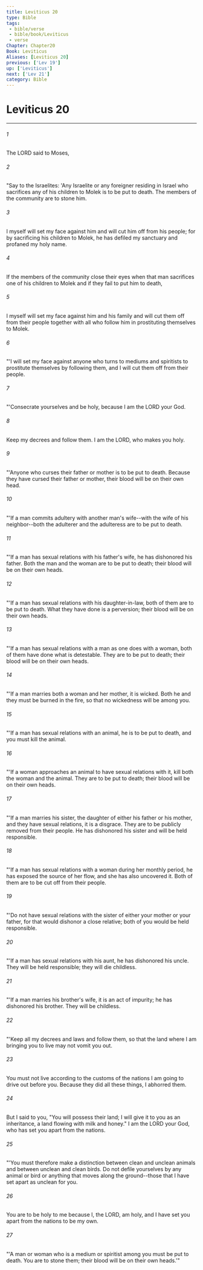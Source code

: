 ```yaml
---
title: Leviticus 20
type: Bible
tags:
 - bible/verse
 - bible/book/Leviticus
 - verse
Chapter: Chapter20
Book: Leviticus
Aliases: [Leviticus 20]
previous: ['Lev 19']
up: ['Leviticus']
next: ['Lev 21']
category: Bible
---
```

# Leviticus 20

***


###### 1 
The LORD said to Moses, 

###### 2 
"Say to the Israelites: 'Any Israelite or any foreigner residing in Israel who sacrifices any of his children to Molek is to be put to death. The members of the community are to stone him. 

###### 3 
I myself will set my face against him and will cut him off from his people; for by sacrificing his children to Molek, he has defiled my sanctuary and profaned my holy name. 

###### 4 
If the members of the community close their eyes when that man sacrifices one of his children to Molek and if they fail to put him to death, 

###### 5 
I myself will set my face against him and his family and will cut them off from their people together with all who follow him in prostituting themselves to Molek. 

###### 6 
"'I will set my face against anyone who turns to mediums and spiritists to prostitute themselves by following them, and I will cut them off from their people. 

###### 7 
"'Consecrate yourselves and be holy, because I am the LORD your God. 

###### 8 
Keep my decrees and follow them. I am the LORD, who makes you holy. 

###### 9 
"'Anyone who curses their father or mother is to be put to death. Because they have cursed their father or mother, their blood will be on their own head. 

###### 10 
"'If a man commits adultery with another man's wife--with the wife of his neighbor--both the adulterer and the adulteress are to be put to death. 

###### 11 
"'If a man has sexual relations with his father's wife, he has dishonored his father. Both the man and the woman are to be put to death; their blood will be on their own heads. 

###### 12 
"'If a man has sexual relations with his daughter-in-law, both of them are to be put to death. What they have done is a perversion; their blood will be on their own heads. 

###### 13 
"'If a man has sexual relations with a man as one does with a woman, both of them have done what is detestable. They are to be put to death; their blood will be on their own heads. 

###### 14 
"'If a man marries both a woman and her mother, it is wicked. Both he and they must be burned in the fire, so that no wickedness will be among you. 

###### 15 
"'If a man has sexual relations with an animal, he is to be put to death, and you must kill the animal. 

###### 16 
"'If a woman approaches an animal to have sexual relations with it, kill both the woman and the animal. They are to be put to death; their blood will be on their own heads. 

###### 17 
"'If a man marries his sister, the daughter of either his father or his mother, and they have sexual relations, it is a disgrace. They are to be publicly removed from their people. He has dishonored his sister and will be held responsible. 

###### 18 
"'If a man has sexual relations with a woman during her monthly period, he has exposed the source of her flow, and she has also uncovered it. Both of them are to be cut off from their people. 

###### 19 
"'Do not have sexual relations with the sister of either your mother or your father, for that would dishonor a close relative; both of you would be held responsible. 

###### 20 
"'If a man has sexual relations with his aunt, he has dishonored his uncle. They will be held responsible; they will die childless. 

###### 21 
"'If a man marries his brother's wife, it is an act of impurity; he has dishonored his brother. They will be childless. 

###### 22 
"'Keep all my decrees and laws and follow them, so that the land where I am bringing you to live may not vomit you out. 

###### 23 
You must not live according to the customs of the nations I am going to drive out before you. Because they did all these things, I abhorred them. 

###### 24 
But I said to you, "You will possess their land; I will give it to you as an inheritance, a land flowing with milk and honey." I am the LORD your God, who has set you apart from the nations. 

###### 25 
"'You must therefore make a distinction between clean and unclean animals and between unclean and clean birds. Do not defile yourselves by any animal or bird or anything that moves along the ground--those that I have set apart as unclean for you. 

###### 26 
You are to be holy to me because I, the LORD, am holy, and I have set you apart from the nations to be my own. 

###### 27 
"'A man or woman who is a medium or spiritist among you must be put to death. You are to stone them; their blood will be on their own heads.'" 
